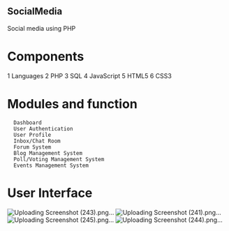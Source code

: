 ## SocialMedia
Social media using PHP 


# Components
1 Languages
2 PHP 
3 SQL 
4 JavaScript 
5 HTML5
6 CSS3

# Modules and function 

      Dashboard
      User Authentication
      User Profile
      Inbox/Chat Room
      Forum System
      Blog Management System
      Poll/Voting Management System
      Events Management System

# User Interface
![Uploading Screenshot (243).png…]()
![Uploading Screenshot (241).png…]()
![Uploading Screenshot (245).png…]()
![Uploading Screenshot (244).png…]()

